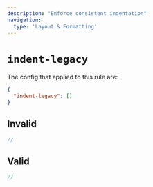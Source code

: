 ```yaml
---
description: "Enforce consistent indentation"
navigation:
  type: 'Layout & Formatting'
---
```


# `indent-legacy`

The config that applied to this rule are:

```json
{
  "indent-legacy": []
}
```

## Invalid

```js invalid
//
```

## Valid

```js valid
//
```
  